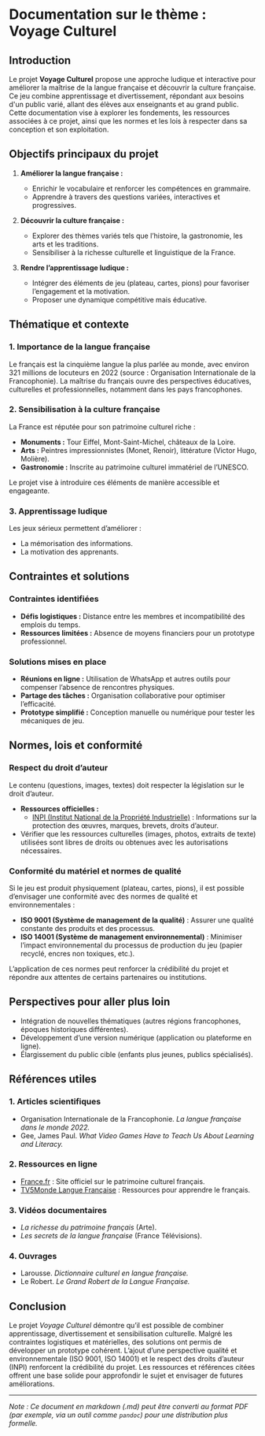 # Documentation sur le thème : Voyage Culturel

## Introduction
Le projet **Voyage Culturel** propose une approche ludique et interactive pour améliorer la maîtrise de la langue française et découvrir la culture française. Ce jeu combine apprentissage et divertissement, répondant aux besoins d'un public varié, allant des élèves aux enseignants et au grand public. Cette documentation vise à explorer les fondements, les ressources associées à ce projet, ainsi que les normes et les lois à respecter dans sa conception et son exploitation.

## Objectifs principaux du projet
1. **Améliorer la langue française :**
   - Enrichir le vocabulaire et renforcer les compétences en grammaire.
   - Apprendre à travers des questions variées, interactives et progressives.

2. **Découvrir la culture française :**
   - Explorer des thèmes variés tels que l’histoire, la gastronomie, les arts et les traditions.
   - Sensibiliser à la richesse culturelle et linguistique de la France.

3. **Rendre l’apprentissage ludique :**
   - Intégrer des éléments de jeu (plateau, cartes, pions) pour favoriser l’engagement et la motivation.
   - Proposer une dynamique compétitive mais éducative.

## Thématique et contexte
### 1. Importance de la langue française
Le français est la cinquième langue la plus parlée au monde, avec environ 321 millions de locuteurs en 2022 (source : Organisation Internationale de la Francophonie). La maîtrise du français ouvre des perspectives éducatives, culturelles et professionnelles, notamment dans les pays francophones.

### 2. Sensibilisation à la culture française
La France est réputée pour son patrimoine culturel riche :
- **Monuments :** Tour Eiffel, Mont-Saint-Michel, châteaux de la Loire.
- **Arts :** Peintres impressionnistes (Monet, Renoir), littérature (Victor Hugo, Molière).
- **Gastronomie :** Inscrite au patrimoine culturel immatériel de l’UNESCO.

Le projet vise à introduire ces éléments de manière accessible et engageante.

### 3. Apprentissage ludique
Les jeux sérieux permettent d’améliorer :
- La mémorisation des informations.
- La motivation des apprenants.

## Contraintes et solutions
### Contraintes identifiées
- **Défis logistiques :** Distance entre les membres et incompatibilité des emplois du temps.
- **Ressources limitées :** Absence de moyens financiers pour un prototype professionnel.

### Solutions mises en place
- **Réunions en ligne :** Utilisation de WhatsApp et autres outils pour compenser l’absence de rencontres physiques.
- **Partage des tâches :** Organisation collaborative pour optimiser l’efficacité.
- **Prototype simplifié :** Conception manuelle ou numérique pour tester les mécaniques de jeu.

## Normes, lois et conformité
### Respect du droit d’auteur
Le contenu (questions, images, textes) doit respecter la législation sur le droit d’auteur.  
- **Ressources officielles :**  
  - [INPI (Institut National de la Propriété Industrielle)](https://www.inpi.fr/) : Informations sur la protection des œuvres, marques, brevets, droits d’auteur.  
- Vérifier que les ressources culturelles (images, photos, extraits de texte) utilisées sont libres de droits ou obtenues avec les autorisations nécessaires.

### Conformité du matériel et normes de qualité
Si le jeu est produit physiquement (plateau, cartes, pions), il est possible d’envisager une conformité avec des normes de qualité et environnementales :  
- **ISO 9001 (Système de management de la qualité)** : Assurer une qualité constante des produits et des processus.  
- **ISO 14001 (Système de management environnemental)** : Minimiser l’impact environnemental du processus de production du jeu (papier recyclé, encres non toxiques, etc.).

L’application de ces normes peut renforcer la crédibilité du projet et répondre aux attentes de certains partenaires ou institutions.

## Perspectives pour aller plus loin
- Intégration de nouvelles thématiques (autres régions francophones, époques historiques différentes).
- Développement d’une version numérique (application ou plateforme en ligne).
- Élargissement du public cible (enfants plus jeunes, publics spécialisés).

## Références utiles
### 1. Articles scientifiques
- Organisation Internationale de la Francophonie. *La langue française dans le monde 2022.*
- Gee, James Paul. *What Video Games Have to Teach Us About Learning and Literacy.*

### 2. Ressources en ligne
- [France.fr](https://www.france.fr/) : Site officiel sur le patrimoine culturel français.
- [TV5Monde Langue Française](https://apprendre.tv5monde.com/) : Ressources pour apprendre le français.

### 3. Vidéos documentaires
- *La richesse du patrimoine français* (Arte).
- *Les secrets de la langue française* (France Télévisions).

### 4. Ouvrages
- Larousse. *Dictionnaire culturel en langue française.*
- Le Robert. *Le Grand Robert de la Langue Française.*

## Conclusion
Le projet *Voyage Culturel* démontre qu’il est possible de combiner apprentissage, divertissement et sensibilisation culturelle. Malgré les contraintes logistiques et matérielles, des solutions ont permis de développer un prototype cohérent. L’ajout d’une perspective qualité et environnementale (ISO 9001, ISO 14001) et le respect des droits d’auteur (INPI) renforcent la crédibilité du projet. Les ressources et références citées offrent une base solide pour approfondir le sujet et envisager de futures améliorations.

---

*Note : Ce document en markdown (.md) peut être converti au format PDF (par exemple, via un outil comme `pandoc`) pour une distribution plus formelle.*
